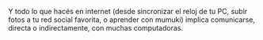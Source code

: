 Y todo lo que hacés en internet (desde sincronizar el reloj de tu PC, subir fotos a tu red social favorita, o aprender con mumuki) implica comunicarse, directa o indirectamente, con muchas computadoras. 
